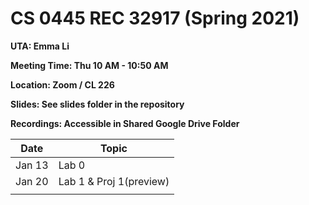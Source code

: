 # CS 0445 REC 32917 (Spring 2021)

**UTA: Emma Li**

**Meeting Time: Thu 10 AM - 10:50 AM**

**Location: Zoom / CL 226**

**Slides: See slides folder in the repository**

**Recordings: Accessible in Shared Google Drive Folder**

|  Date  |          Topic          |
|  ----  | ----------------------- |
| Jan 13 | Lab 0                   |
| Jan 20 | Lab 1 & Proj 1(preview) |
|        |                         |